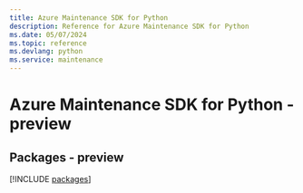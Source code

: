 ```yaml
---
title: Azure Maintenance SDK for Python
description: Reference for Azure Maintenance SDK for Python
ms.date: 05/07/2024
ms.topic: reference
ms.devlang: python
ms.service: maintenance
---
```

# Azure Maintenance SDK for Python - preview
## Packages - preview
[!INCLUDE [packages](maintenance-index.md)]